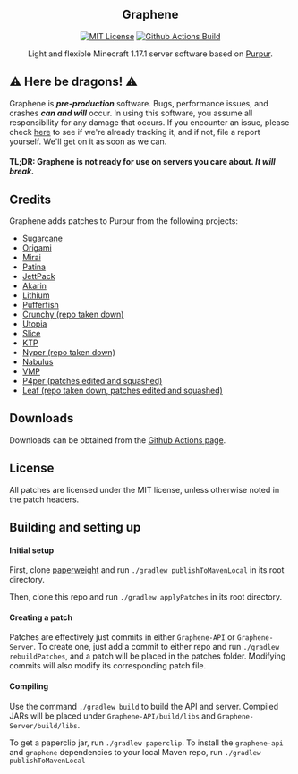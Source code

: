 <div align="center">

## Graphene

[![MIT License](https://img.shields.io/github/license/GrapheneMC-dev/Graphene?&logo=github)](License)
[![Github Actions Build](https://img.shields.io/github/actions/workflow/status/GrapheneMC-dev/Graphene/build.yml?branch=ver/1.17.1&event=push&logo=github)](https://github.com/GrapheneMC-dev/Graphene/actions)

Light and flexible Minecraft 1.17.1 server software based on [Purpur](https://purpurmc.org/).

</div>

## ⚠️ Here be dragons! ⚠️

Graphene is **_pre-production_** software. Bugs, performance issues, and crashes **_can and will_** occur. In using this software, you assume all responsibility for any damage that occurs. If you encounter an issue, please check [here](https://github.com/GrapheneMC-dev/Graphene/issues) to see if we're already tracking it, and if not, file a report yourself. We'll get on it as soon as we can.

#### TL;DR: Graphene is not ready for use on servers you care about. *It will break.*

## Credits

Graphene adds patches to Purpur from the following projects:

- [Sugarcane](https://github.com/SugarcaneMC/Sugarcane)
- [Origami](https://github.com/Minebench/Origami)
- [Mirai](https://github.com/etil2jz/Mirai)
- [Patina](https://github.com/PatinaMC/Patina)
- [JettPack](https://gitlab.com/Titaniumtown/JettPack/-/tree/main)
- [Akarin](https://github.com/Akarin-project/Akarin)
- [Lithium](https://github.com/CaffeineMC/lithium-fabric)
- [Pufferfish](https://github.com/pufferfish-gg/Pufferfish)
- [Crunchy (repo taken down)](https://github.com/MrFishCakes/Crunchy)
- [Utopia](https://github.com/bortexel/utopia)
- [Slice](https://github.com/Cryptite/Slice)
- [KTP](https://github.com/lynxplay/ktp)
- [Nyper (repo taken down)](https://github.com/NyCodeGHG/Nyper)
- [Nabulus](https://github.com/FroobWorld/Nabulus)
- [VMP](https://github.com/RelativityMC/VMP-fabric)
- [P4per (patches edited and squashed)](https://github.com/acrylic-style/P4per)
- [Leaf (repo taken down, patches edited and squashed)](https://github.com/anhcraft/Leaf)

## Downloads

Downloads can be obtained from the [Github Actions page](https://github.com/GrapheneMC-dev/Graphene/actions).

## License

All patches are licensed under the MIT license, unless otherwise noted in the patch headers.

## Building and setting up

#### Initial setup

First, clone [paperweight](https://github.com/GrapheneMC-dev/paperweight) and run `./gradlew publishToMavenLocal` in its root directory.

Then, clone this repo and run `./gradlew applyPatches` in its root directory.

#### Creating a patch

Patches are effectively just commits in either `Graphene-API` or `Graphene-Server`.
To create one, just add a commit to either repo and run `./gradlew rebuildPatches`, and a
patch will be placed in the patches folder. Modifying commits will also modify its
corresponding patch file.

#### Compiling

Use the command `./gradlew build` to build the API and server. Compiled JARs
will be placed under `Graphene-API/build/libs` and `Graphene-Server/build/libs`.

To get a paperclip jar, run `./gradlew paperclip`.
To install the `graphene-api` and `graphene` dependencies to your local Maven repo, run `./gradlew publishToMavenLocal`
